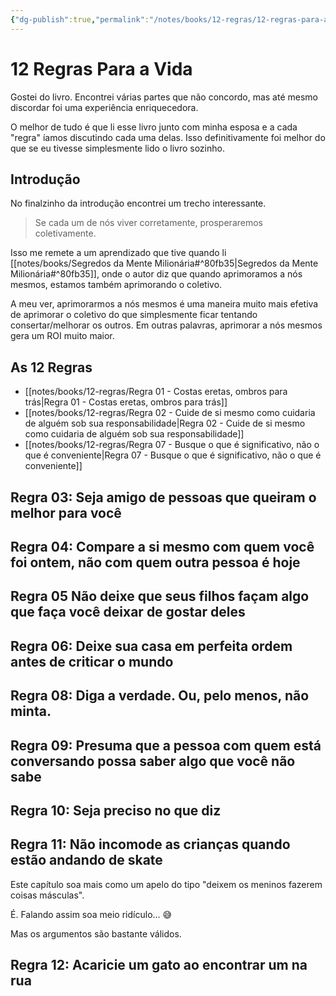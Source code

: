 ```yaml
---
{"dg-publish":true,"permalink":"/notes/books/12-regras/12-regras-para-a-vida/","dgHomeLink":true,"dgPassFrontmatter":false}
---
```


# 12 Regras Para a Vida

Gostei do livro. Encontrei várias partes que não concordo, mas até mesmo discordar foi uma experiência enriquecedora.

O melhor de tudo é que li esse livro junto com minha esposa e a cada "regra" íamos discutindo cada uma delas. Isso definitivamente foi melhor do que se eu tivesse simplesmente lido o livro sozinho.

## Introdução

No finalzinho da introdução encontrei um trecho interessante.


> Se cada um de nós viver corretamente, prosperaremos coletivamente.

Isso me remete a um aprendizado que tive quando li [[notes/books/Segredos da Mente Milionária#^80fb35|Segredos da Mente Milionária#^80fb35]], onde o autor diz que quando aprimoramos a nós mesmos, estamos também aprimorando o coletivo.

A meu ver, aprimorarmos a nós mesmos é uma maneira muito mais efetiva de aprimorar o coletivo do que simplesmente ficar tentando consertar/melhorar os outros. Em outras palavras, aprimorar a nós mesmos gera um ROI muito maior.

## As 12 Regras
- [[notes/books/12-regras/Regra 01 - Costas eretas, ombros para trás|Regra 01 - Costas eretas, ombros para trás]]
- [[notes/books/12-regras/Regra 02 - Cuide de si mesmo como cuidaria de alguém sob sua responsabilidade|Regra 02 - Cuide de si mesmo como cuidaria de alguém sob sua responsabilidade]]
- [[notes/books/12-regras/Regra 07 - Busque o que é significativo, não o que é conveniente|Regra 07 - Busque o que é significativo, não o que é conveniente]]


## Regra 03: Seja amigo de pessoas que queiram o melhor para você

## Regra 04: Compare a si mesmo com quem você foi ontem, não com quem outra pessoa é hoje

## Regra 05 Não deixe que seus filhos façam algo que faça você deixar de gostar deles


## Regra 06: Deixe sua casa em perfeita ordem antes de criticar o mundo




## Regra 08: Diga a verdade. Ou, pelo menos, não minta.


## Regra 09: Presuma que a pessoa com quem está conversando possa saber algo que você não sabe


## Regra 10: Seja preciso no que diz


## Regra 11: Não incomode as crianças quando estão andando de skate

Este capítulo soa mais como um apelo do tipo "deixem os meninos fazerem coisas másculas".

É. Falando assim soa meio ridículo... 😅

Mas os argumentos são bastante válidos.



## Regra 12: Acaricie um gato ao encontrar um na rua

